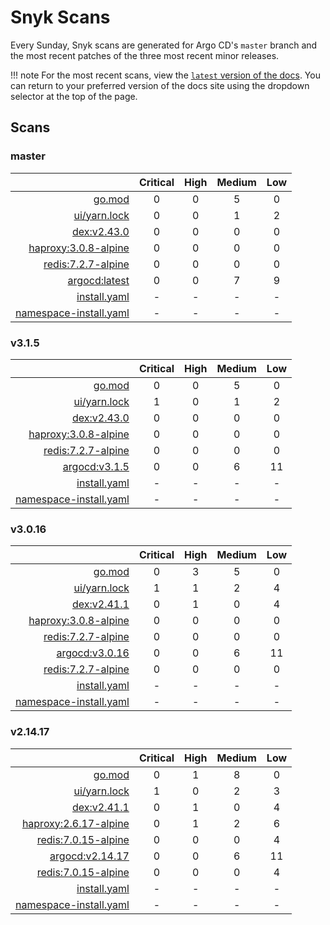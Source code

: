 # Snyk Scans

Every Sunday, Snyk scans are generated for Argo CD's `master` branch and the most recent patches of the three most
recent minor releases.

!!! note
    For the most recent scans, view the [`latest` version of the docs](https://argo-cd.readthedocs.io/en/latest/snyk/).
    You can return to your preferred version of the docs site using the dropdown selector at the top of the page.

## Scans

### master

|    | Critical | High | Medium | Low |
|---:|:--------:|:----:|:------:|:---:|
| [go.mod](master/argocd-test.html) | 0 | 0 | 5 | 0 |
| [ui/yarn.lock](master/argocd-test.html) | 0 | 0 | 1 | 2 |
| [dex:v2.43.0](master/ghcr.io_dexidp_dex_v2.43.0.html) | 0 | 0 | 0 | 0 |
| [haproxy:3.0.8-alpine](master/public.ecr.aws_docker_library_haproxy_3.0.8-alpine.html) | 0 | 0 | 0 | 0 |
| [redis:7.2.7-alpine](master/public.ecr.aws_docker_library_redis_7.2.7-alpine.html) | 0 | 0 | 0 | 0 |
| [argocd:latest](master/quay.io_argoproj_argocd_latest.html) | 0 | 0 | 7 | 9 |
| [install.yaml](master/argocd-iac-install.html) | - | - | - | - |
| [namespace-install.yaml](master/argocd-iac-namespace-install.html) | - | - | - | - |

### v3.1.5

|    | Critical | High | Medium | Low |
|---:|:--------:|:----:|:------:|:---:|
| [go.mod](v3.1.5/argocd-test.html) | 0 | 0 | 5 | 0 |
| [ui/yarn.lock](v3.1.5/argocd-test.html) | 1 | 0 | 1 | 2 |
| [dex:v2.43.0](v3.1.5/ghcr.io_dexidp_dex_v2.43.0.html) | 0 | 0 | 0 | 0 |
| [haproxy:3.0.8-alpine](v3.1.5/public.ecr.aws_docker_library_haproxy_3.0.8-alpine.html) | 0 | 0 | 0 | 0 |
| [redis:7.2.7-alpine](v3.1.5/public.ecr.aws_docker_library_redis_7.2.7-alpine.html) | 0 | 0 | 0 | 0 |
| [argocd:v3.1.5](v3.1.5/quay.io_argoproj_argocd_v3.1.5.html) | 0 | 0 | 6 | 11 |
| [install.yaml](v3.1.5/argocd-iac-install.html) | - | - | - | - |
| [namespace-install.yaml](v3.1.5/argocd-iac-namespace-install.html) | - | - | - | - |

### v3.0.16

|    | Critical | High | Medium | Low |
|---:|:--------:|:----:|:------:|:---:|
| [go.mod](v3.0.16/argocd-test.html) | 0 | 3 | 5 | 0 |
| [ui/yarn.lock](v3.0.16/argocd-test.html) | 1 | 1 | 2 | 4 |
| [dex:v2.41.1](v3.0.16/ghcr.io_dexidp_dex_v2.41.1.html) | 0 | 1 | 0 | 4 |
| [haproxy:3.0.8-alpine](v3.0.16/public.ecr.aws_docker_library_haproxy_3.0.8-alpine.html) | 0 | 0 | 0 | 0 |
| [redis:7.2.7-alpine](v3.0.16/public.ecr.aws_docker_library_redis_7.2.7-alpine.html) | 0 | 0 | 0 | 0 |
| [argocd:v3.0.16](v3.0.16/quay.io_argoproj_argocd_v3.0.16.html) | 0 | 0 | 6 | 11 |
| [redis:7.2.7-alpine](v3.0.16/redis_7.2.7-alpine.html) | 0 | 0 | 0 | 0 |
| [install.yaml](v3.0.16/argocd-iac-install.html) | - | - | - | - |
| [namespace-install.yaml](v3.0.16/argocd-iac-namespace-install.html) | - | - | - | - |

### v2.14.17

|    | Critical | High | Medium | Low |
|---:|:--------:|:----:|:------:|:---:|
| [go.mod](v2.14.17/argocd-test.html) | 0 | 1 | 8 | 0 |
| [ui/yarn.lock](v2.14.17/argocd-test.html) | 1 | 0 | 2 | 3 |
| [dex:v2.41.1](v2.14.17/ghcr.io_dexidp_dex_v2.41.1.html) | 0 | 1 | 0 | 4 |
| [haproxy:2.6.17-alpine](v2.14.17/public.ecr.aws_docker_library_haproxy_2.6.17-alpine.html) | 0 | 1 | 2 | 6 |
| [redis:7.0.15-alpine](v2.14.17/public.ecr.aws_docker_library_redis_7.0.15-alpine.html) | 0 | 0 | 0 | 4 |
| [argocd:v2.14.17](v2.14.17/quay.io_argoproj_argocd_v2.14.17.html) | 0 | 0 | 6 | 11 |
| [redis:7.0.15-alpine](v2.14.17/redis_7.0.15-alpine.html) | 0 | 0 | 0 | 4 |
| [install.yaml](v2.14.17/argocd-iac-install.html) | - | - | - | - |
| [namespace-install.yaml](v2.14.17/argocd-iac-namespace-install.html) | - | - | - | - |
